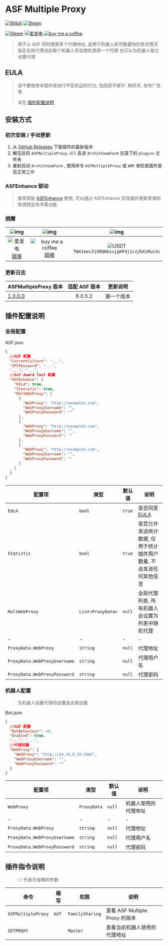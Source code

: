 # ASF Multiple Proxy

[![Bilibili](https://img.shields.io/badge/bilibili-Chr__-00A2D8.svg?logo=bilibili)](https://space.bilibili.com/5805394)
[![Steam](https://img.shields.io/badge/steam-Chr__-1B2838.svg?logo=steam)](https://steamcommunity.com/id/Chr_)

[![Steam](https://img.shields.io/badge/steam-donate-1B2838.svg?logo=steam)](https://steamcommunity.com/tradeoffer/new/?partner=221260487&token=xgqMgL-i)
[![爱发电][afdian_img]][afdian_link]
[![buy me a coffee][bmac_img]][bmac_link]

> 用于让 ASF 同时使用多个代理地址, 适用于机器人账号数量特别多的情况
> 指定全局代理池后每个机器人将会随机使用一个代理
> 也可以为机器人独立设置代理

## EULA

> 请不要使用本插件来进行不受欢迎的行为, 包括但不限于: 刷好评, 发布广告 等.
>
> 详见 [插件配置说明](#插件配置说明)

## 安装方式

### 初次安装 / 手动更新

1. 从 [GitHub Releases](https://github.com/chr233/ASFMultipleProxy/releases) 下载插件的最新版本
2. 解压后将 `ASFMultipleProxy.dll` 丢进 `ArchiSteamFarm` 目录下的 `plugins` 文件夹
3. 重新启动 `ArchiSteamFarm` , 使用命令 `ASFMultipleProxy` 或 `AMP` 来检查插件是否正常工作

### ASFEnhance 联动

> 推荐搭配 [ASFEnhance](https://github.com/chr233/ASFEnhance) 使用, 可以通过 ASFEnhance 实现插件更新管理和禁用特定命令等功能

### 捐赠

|               ![img][afdian_qr]                |                   ![img][bmac_qr]                   |                       ![img][usdt_qr]                       |
| :--------------------------------------------: | :-------------------------------------------------: | :---------------------------------------------------------: |
| ![爱发电][afdian_img] <br> [链接][afdian_link] | ![buy me a coffee][bmac_img] <br> [链接][bmac_link] | ![USDT][usdt_img] <br> `TW41eecZ199QK6zujgKP4j1cz2bXzRus3c` |

[afdian_qr]: https://raw.chrxw.com/chr233/master/afadian_qr.png
[afdian_img]: https://img.shields.io/badge/爱发电-@chr__-ea4aaa.svg?logo=github-sponsors
[afdian_link]: https://afdian.net/@chr233
[bmac_qr]: https://raw.chrxw.com/chr233/master/bmc_qr.png
[bmac_img]: https://img.shields.io/badge/buy%20me%20a%20coffee-@chr233-yellow?logo=buymeacoffee
[bmac_link]: https://www.buymeacoffee.com/chr233
[usdt_qr]: https://raw.chrxw.com/chr233/master/usdt_qr.png
[usdt_img]: https://img.shields.io/badge/USDT-TRC20-2354e6.svg?logo=bitcoin

### 更新日志

| ASFMultipleProxy 版本                                                      | 适配 ASF 版本 | 更新说明   |
| -------------------------------------------------------------------------- | :-----------: | ---------- |
| [1.0.0.0](https://github.com/chr233/ASFMultipleProxy/releases/tag/1.0.0.0) |    6.0.5.2    | 第一个版本 |

## 插件配置说明

### 全局配置

ASF.json

```json
{
  //ASF 配置
  "CurrentCulture": "...",
  "IPCPassword": "...",
  "...": "...",
  //Asf Award Tool 配置
  "ASFEnhance": {
    "EULA": true,
    "Statistic": true,
    "MultWebProxy": [
      {
        "WebProxy": "http://example1.com",
        "WebProxyUsername": "",
        "WebProxyPassword": ""
      },
      {
        "WebProxy": "http://example2.com",
        "WebProxyUsername": "",
        "WebProxyPassword": ""
      },
      {
        "WebProxy": "http://example3.com",
        "WebProxyUsername": "",
        "WebProxyPassword": ""
      }
    ]
  }
}
```

| 配置项                       | 类型              | 默认值 | 说明                                                               |
| ---------------------------- | ----------------- | ------ | ------------------------------------------------------------------ |
| `EULA`                       | `bool`            | `true` | 是否同意 [EULA](#eula)                                             |
| `Statistic`                  | `bool`            | `true` | 是否允许发送统计数据, 仅用于统计插件用户数量, 不会发送任何其他信息 |
| `MultWebProxy`               | `List<ProxyData>` | `null` | 全局代理列表, 所有机器人会设置为列表中随机代理                     |
| -                            | -                 | -      | -                                                                  |
| `ProxyData.WebProxy`         | `string`          | `null` | 代理地址                                                           |
| `ProxyData.WebProxyUsername` | `string`          | `null` | 代理用户名                                                         |
| `ProxyData.WebProxyPassword` | `string`          | `null` | 代理密码                                                           |

### 机器人配置

> 为机器人设置代理将会覆盖全局设置

Bot.json

```json
{
  //ASF 配置
  "BotBehaviour": 40,
  "Enabled": true,
  "...": "...",
  //代理设置
  "WebProxy": {
    "WebProxy": "http://10.10.0.15:1083",
    "WebProxyUsername": "",
    "WebProxyPassword": ""
  }
}
```

| 配置项                       | 类型        | 默认值 | 说明                 |
| ---------------------------- | ----------- | ------ | -------------------- |
| `WebProxy`                   | `ProxyData` | `null` | 机器人使用的代理地址 |
| -                            | -           | -      | -                    |
| `ProxyData.WebProxy`         | `string`    | `null` | 代理地址             |
| `ProxyData.WebProxyUsername` | `string`    | `null` | 代理用户名           |
| `ProxyData.WebProxyPassword` | `string`    | `null` | 代理密码             |

## 插件指令说明

> `[]` 代表可省略的参数

| 命令               | 缩写  | 权限            | 说明                           |
| ------------------ | ----- | --------------- | ------------------------------ |
| `ASFMultipleProxy` | `AAT` | `FamilySharing` | 查看 ASF Multiple Proxy 的版本 |
| `GETPROXY`         |       | `Master`        | 查看当前机器人使用的代理地址   |
